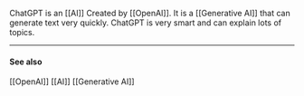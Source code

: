 ChatGPT is an [[AI]] Created by [[OpenAI]]. It is a [[Generative AI]] that can generate text very quickly. ChatGPT is very smart and can explain lots of topics.

---
#### See also
[[OpenAI]]
[[AI]]
[[Generative AI]]